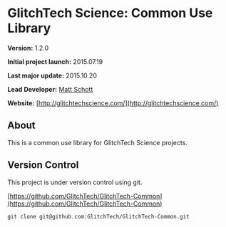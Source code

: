 GlitchTech Science: Common Use Library
======================================

**Version:** 1.2.0

**Initial project launch:** 2015.07.19

**Last major update:** 2015.10.20

**Lead Developer:** [Matt Schott](glitchtechscience@gmail.com)

**Website:** [http://glitchtechscience.com/](http://glitchtechscience.com/)

About
-----

This is a common use library for GlitchTech Science projects.

Version Control
---------------

This project is under version control using git.

[https://github.com/GlitchTech/GlitchTech-Common](https://github.com/GlitchTech/GlitchTech-Common)

`git clone git@github.com:GlitchTech/GlitchTech-Common.git`
